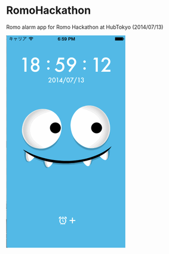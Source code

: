 RomoHackathon
=============

Romo alarm app for Romo Hackathon at HubTokyo (2014/07/13)

![Animation GIF](https://raw.githubusercontent.com/akira108/RomoHackathon/master/RomoHackathon.gif)
